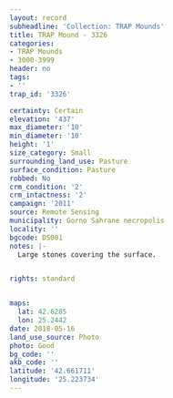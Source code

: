 ```yaml
---
layout: record
subheadline: 'Collection: TRAP Mounds'
title: TRAP Mound - 3326
categories:
- TRAP Mounds
- 3000-3999
header: no
tags:
- ''
trap_id: '3326'

certainty: Certain
elevation: '437'
max_diameter: '10'
min_diameter: '10'
height: '1'
size_category: Small
surrounding_land_use: Pasture
surface_condition: Pasture
robbed: No
crm_condition: '2'
crm_intactness: '2'
campaign: '2011'
source: Remote Sensing
municipality: Gorno Sahrane necropolis
locality: ''
bgcode: DS001
notes: |-
  Large stones covering the surface.


rights: standard


maps:
  lat: 42.6285
  lon: 25.2442
date: 2018-05-16
land_use_source: Photo
photo: Good
bg_code: ''
akb_code: ''
latitude: '42.661711'
longitude: '25.223734'
---
```

